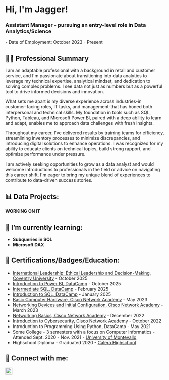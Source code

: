 <h1>Hi, I'm Jagger! <br/><h3>Assistant Manager - pursuing an entry-level role in Data Analytics/Science</h3>
  - Date of Employment: October 2023 - Present

<h2>👨‍💻 Professional Summary</h2>

  I am an adaptable professional with a background in retail and customer service, and I'm passionate about transitioning into data analytics to leverage my technical expertise, analytical mindset, and dedication to solving complex problems. I see data not just as numbers but as a powerful tool to drive informed decisions and innovation.

  What sets me apart is my diverse experience across industries-in customer-facing roles, IT tasks, and management-that has honed both interpersonal and technical skills. My foundation in tools such as SQL, Python, Tableau, and Microsoft Power Bl, paired with a deep ability to learn and adapt, enables me to approach data challenges with fresh insights.

  Throughout my career, l've delivered results by training teams for efficiency, streamlining inventory processes to minimize discrepancies, and introducing digital solutions to enhance operations. I was recognized for my ability to educate clients on technical topics, build strong rapport, and optimize performance under pressure.

  I am actively seeking opportunities to grow as a data analyst and would welcome introductions to professionals in the field or advice on navigating this career shift. I'm eager to bring my unique blend of experiences to contribute to data-driven success stories.

<h2>📊 Data Projects:</h2>

<b> WORKING ON IT </b>
  
<h2>🌱 I’m currently learning:</h2>

- <b>Subqueries in SQL</b> 
- <b>Microsoft DAX</b>

<h2>📃 Certifications/Badges/Education:</h2>

- [International Leadership: Ethical Leadership and Decision-Making, Coventry University](https://www.futurelearn.com/certificates/744k0zi) - October 2025
- [Introduction to Power BI, DataCamp](https://media.licdn.com/dms/image/v2/D4E2DAQGKOxk76jxJ-A/profile-treasury-document-cover-images_480/B4EZmmiWjuIUBQ-/0/1759435648417?e=1760047200&v=beta&t=WS__XYlCfKXbGh1TzywyUZ0q5GY8E9RjIvuj1Aluyak) - October 2025
- [Intermediate SQL, DataCamp](https://media.licdn.com/dms/image/v2/D4E2DAQH9Iq3xX1AYtg/profile-treasury-image-shrink_160_160/B4EZleyEkZKsAk-/0/1758231808871?e=1760047200&v=beta&t=V1VuW2bFJ-oSGp9y88dyIfyy_eN4PY3AXWK9KwGjiLk) - February 2025
- [Introduction to SQL, DataCamp](https://media.licdn.com/dms/image/v2/D4E2DAQHgxD2CBs64ew/profile-treasury-image-shrink_800_800/B4EZlex2qvGYAc-/0/1758231751866?e=1760047200&v=beta&t=owZqbSvobKnMKQPMjsV731uSYaLs1M8yBYCXzqMHC2s) - January 2025
- [Basic Computer Hardware, Cisco Network Academy](https://www.credly.com/earner/earned/badge/0223a2bf-5cd9-43f9-b69d-918efafe18e8) - May 2023
- [Networking Devices and Initial Configuration, Cisco Network Academy](https://www.credly.com/earner/earned/badge/c55adc2e-5da2-45a4-a671-0c9904d2c0e2) - March 2023
- [Networking Basics, Cisco Network Academy](https://www.credly.com/earner/earned/badge/491016f5-c5a3-4fdf-b299-2c115ea419f8) - December 2022
- [Introduction to Cybersecurity, Cisco Network Academy](https://www.credly.com/earner/earned/badge/908a0f78-0274-4a45-8ec7-d4ea6a8b9bf6) - October 2022
- Introduction to Programming Using Python, DataCamp - May 2021
- Some College - 3 semesters with a focus on Computer Informatics - Attended Sept. 2020 - Nov. 2021 - [University of Montevallo](https://www.montevallo.edu)
- Highschool Diploma - Graduated 2020 - [Calera Highschool](https://www.google.com/maps/place/Calera+High+School/@33.0922296,-86.7672334,15z/data=!4m2!3m1!1s0x0:0xecfffca18971e96d?sa=X&ved=2ahUKEwivnY6r0_X9AhWpmWoFHQLSD84Q_BJ6BAh4EAg)

<h2>🤳 Connect with me:</h2>

[<img align="left" alt="Jagger Leonard | LinkedIn" width="22px" src="https://cdn.jsdelivr.net/npm/simple-icons@v3/icons/linkedin.svg" />][linkedin]

[linkedin]: https://www.linkedin.com/in/jagger-leonard-90ab941b7/

